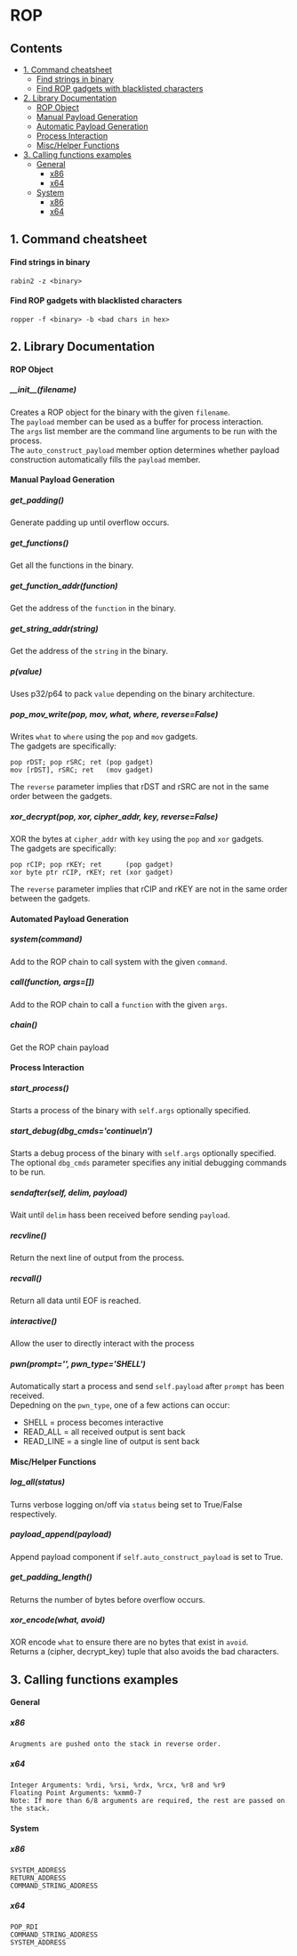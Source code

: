 # ROP
## Contents
- [1. Command cheatsheet](#1-command-cheatsheet)
  * [Find strings in binary](#find-strings-in-binary)
  * [Find ROP gadgets with blacklisted characters](#find-rop-gadgets-with-blacklisted-characters)
- [2. Library Documentation](#2-library-documentation)
  * [ROP Object](#rop-object)
  * [Manual Payload Generation](#manual-payload-generation)
  * [Automatic Payload Generation](#automatic-payload-generation)
  * [Process Interaction](#process-interaction)
  * [Misc/Helper Functions](#misc-helper-functions)
- [3. Calling functions examples](#3-calling-functions-examples)
  * [General](#general)
    + [x86](#x86)
    + [x64](#x64)
  * [System](#system)
    + [x86](#x86)
    + [x64](#x64)


## 1. Command cheatsheet
#### Find strings in binary
`rabin2 -z <binary>`
#### Find ROP gadgets with blacklisted characters
`ropper -f <binary> -b <bad chars in hex>`


## 2. Library Documentation
#### ROP Object
##### \_\_init\_\_(filename)
Creates a ROP object for the binary with the given `filename`.  
The `payload` member can be used as a buffer for process interaction.  
The `args` list member are the command line arguments to be run with the process.  
The `auto_construct_payload` member option determines whether payload construction automatically fills the `payload` member.

#### Manual Payload Generation
##### get_padding()
Generate padding up until overflow occurs.
##### get_functions()
Get all the functions in the binary.
##### get_function_addr(function)
Get the address of the `function` in the binary.
##### get_string_addr(string)
Get the address of the `string` in the binary.
##### p(value)
Uses p32/p64 to pack `value` depending on the binary architecture.
##### pop_mov_write(pop, mov, what, where, reverse=False)
Writes `what` to `where` using the `pop` and `mov` gadgets.  
The gadgets are specifically:
```
pop rDST; pop rSRC; ret (pop gadget)
mov [rDST], rSRC; ret   (mov gadget)
```
The `reverse` parameter implies that rDST and rSRC are not in the same order between the gadgets.
##### xor_decrypt(pop, xor, cipher_addr, key, reverse=False)
XOR the bytes at `cipher_addr` with `key` using the `pop` and `xor` gadgets.  
The gadgets are specifically:
```
pop rCIP; pop rKEY; ret      (pop gadget)
xor byte ptr rCIP, rKEY; ret (xor gadget)
```
The `reverse` parameter implies that rCIP and rKEY are not in the same order between the gadgets.

#### Automated Payload Generation
##### system(command)
Add to the ROP chain to call system with the given `command`.
##### call(function, args=[])
Add to the ROP chain to call a `function` with the given `args`.
##### chain()
Get the ROP chain payload

#### Process Interaction
##### start_process()
Starts a process of the binary with `self.args` optionally specified.
##### start_debug(dbg_cmds='continue\n')
Starts a debug process of the binary with `self.args` optionally specified.  
The optional `dbg_cmds` parameter specifies any initial debugging commands to be run.
##### sendafter(self, delim, payload)
Wait until `delim` hass been received before sending `payload`.
##### recvline()
Return the next line of output from the process.
##### recvall()
Return all data until EOF is reached.
##### interactive()
Allow the user to directly interact with the process
##### pwn(prompt='', pwn_type='SHELL')
Automatically start a process and send `self.payload` after `prompt` has been received.  
Depedning on the `pwn_type`, one of a few actions can occur:  
- SHELL = process becomes interactive
- READ_ALL = all received output is sent back
- READ_LINE = a single line of output is sent back

#### Misc/Helper Functions
##### log_all(status)
Turns verbose logging on/off via `status` being set to True/False respectively.
##### payload_append(payload)
Append payload component if `self.auto_construct_payload` is set to True.
##### get_padding_length()
Returns the number of bytes before overflow occurs.
##### xor_encode(what, avoid)
XOR encode `what` to ensure there are no bytes that exist in `avoid`.  
Returns a (cipher, decrypt_key) tuple that also avoids the bad characters.


## 3. Calling functions examples
#### General
##### x86
```
Arugments are pushed onto the stack in reverse order.
```
##### x64
```
Integer Arguments: %rdi, %rsi, %rdx, %rcx, %r8 and %r9
Floating Point Arguments: %xmm0-7
Note: If more than 6/8 arguments are required, the rest are passed on the stack.
```
#### System
##### x86
```
SYSTEM_ADDRESS
RETURN_ADDRESS
COMMAND_STRING_ADDRESS
```
##### x64
```
POP_RDI
COMMAND_STRING_ADDRESS
SYSTEM_ADDRESS
```
